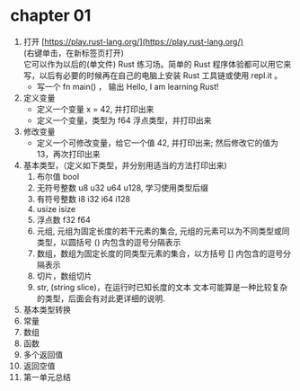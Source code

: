 # chapter 01

1. 打开 [https://play.rust-lang.org/](https://play.rust-lang.org/)  
   (右键单击，在新标签页打开)  
   它可以作为以后的(单文件) Rust 练习场。简单的 Rust 程序体验都可以用它来写，以后有必要的时候再在自己的电脑上安装 Rust 工具链或使用 repl.it 。
    - 写一个 fn main() ， 输出 Hello, I am learning Rust!
2. 定义变量  
    - 定义一个变量 x = 42, 并打印出来
    - 定义一个变量，类型为 f64 浮点类型，并打印出来 
3. 修改变量
    - 定义一个可修改变量，给它一个值 42, 并打印出来; 然后修改它的值为 13，再次打印出来
4. 基本类型，（定义如下类型，并分别用适当的方法打印出来)
   1. 布尔值 bool
   2. 无符号整数 u8 u32 u64 u128, 学习使用类型后缀
   3. 有符号整数 i8 i32 i64 i128
   4. usize isize
   5. 浮点数 f32 f64
   6. 元组, 元组为固定长度的若干元素的集合, 元组的元素可以为不同类型或同类型，以圆括号 () 内包含的逗号分隔表示
   7. 数组，数组为固定长度的同类型元素的集合，以方括号 [] 内包含的逗号分隔表示
   8. 切片，数组切片
   9. str, (string slice)，在运行时已知长度的文本
   文本可能算是一种比较复杂的类型，后面会有对此更详细的说明.
5. 基本类型转换
6. 常量
7. 数组
8. 函数
9.  多个返回值
10. 返回空值
11. 第一单元总结
